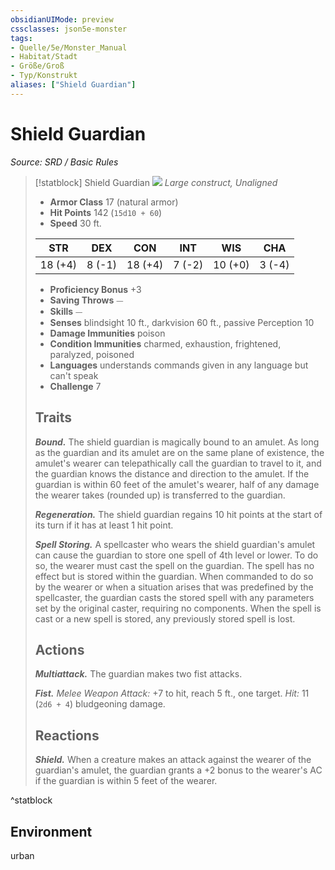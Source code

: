 ```yaml
---
obsidianUIMode: preview
cssclasses: json5e-monster
tags:
- Quelle/5e/Monster_Manual
- Habitat/Stadt
- Größe/Groß
- Typ/Konstrukt
aliases: ["Shield Guardian"]
---
```

# Shield Guardian
*Source: SRD / Basic Rules*  

> [!statblock] Shield Guardian
> ![](compendium/bestiary/construct/token/shield-guardian.png#token)
> *Large construct, Unaligned*
> 
> - **Armor Class** 17  (natural armor)
> - **Hit Points** 142 (`15d10 + 60`)
> - **Speed** 30 ft.
> 
> |STR|DEX|CON|INT|WIS|CHA|
> |:---:|:---:|:---:|:---:|:---:|:---:|
> |18 (+4)| 8 (-1)|18 (+4)| 7 (-2)|10 (+0)| 3 (-4)|
> 
> - **Proficiency Bonus** +3
> - **Saving Throws** ⏤
> - **Skills** ⏤
> - **Senses** blindsight 10 ft., darkvision 60 ft., passive Perception 10
> - **Damage Immunities** poison
> - **Condition Immunities** charmed, exhaustion, frightened, paralyzed, poisoned
> - **Languages** understands commands given in any language but can't speak
> - **Challenge** 7
> 
> ## Traits
> 
> ***Bound.*** The shield guardian is magically bound to an amulet. As long as the guardian and its amulet are on the same plane of existence, the amulet's wearer can telepathically call the guardian to travel to it, and the guardian knows the distance and direction to the amulet. If the guardian is within 60 feet of the amulet's wearer, half of any damage the wearer takes (rounded up) is transferred to the guardian.
> 
> ***Regeneration.*** The shield guardian regains 10 hit points at the start of its turn if it has at least 1 hit point.
> 
> ***Spell Storing.*** A spellcaster who wears the shield guardian's amulet can cause the guardian to store one spell of 4th level or lower. To do so, the wearer must cast the spell on the guardian. The spell has no effect but is stored within the guardian. When commanded to do so by the wearer or when a situation arises that was predefined by the spellcaster, the guardian casts the stored spell with any parameters set by the original caster, requiring no components. When the spell is cast or a new spell is stored, any previously stored spell is lost.
> 
> ## Actions
> 
> ***Multiattack.*** The guardian makes two fist attacks.
> 
> ***Fist.*** *Melee Weapon Attack:* +7 to hit, reach 5 ft., one target. *Hit:* 11 (`2d6 + 4`) bludgeoning damage.
> 
> ## Reactions
> 
> ***Shield.*** When a creature makes an attack against the wearer of the guardian's amulet, the guardian grants a +2 bonus to the wearer's AC if the guardian is within 5 feet of the wearer.

^statblock

## Environment

urban